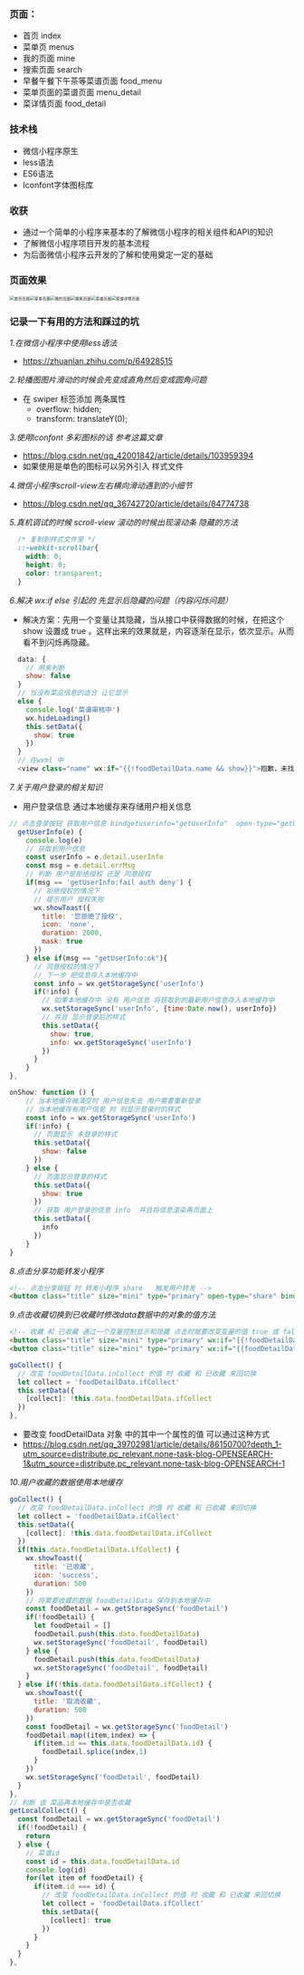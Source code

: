 ### 页面：

+ 首页        index
+ 菜单页      menus
+ 我的页面   mine
+ 搜索页面   search
+ 早餐午餐下午茶等菜谱页面  food_menu 
+ 菜单页面的菜谱页面 menu_detail 
+ 菜详情页面   food_detail

### 技术栈

+ 微信小程序原生
+ less语法
+ ES6语法
+ Iconfont字体图标库

### 收获
  + 通过一个简单的小程序来基本的了解微信小程序的相关组件和API的知识
  + 了解微信小程序项目开发的基本流程
  + 为后面微信小程序云开发的了解和使用奠定一定的基础

### 页面效果
<img src="assets/Img/首页页面.jpg" alt="首页页面" style="zoom:50%;" /><img src="assets/Img/菜单页面.jpg" alt="菜单页面" style="zoom:50%;" /><img src="assets/Img/我的页面.jpg" alt="我的页面" style="zoom:50%;" /><img src="assets/Img/搜索页面.jpg" alt="搜索页面" style="zoom:50%;" /><img src="assets/Img/菜谱页面.jpg" alt="菜谱页面" style="zoom:50%;" /><img src="assets/Img/菜品详情页面.jpg" alt="菜谱详情页面" style="zoom:50%;" />


### 记录一下有用的方法和踩过的坑
*1.在微信小程序中使用less语法*
+ https://zhuanlan.zhihu.com/p/64928515

*2.轮播图图片滑动的时候会先变成直角然后变成圆角问题*
+ 在 swiper 标签添加 两条属性
  + overflow: hidden;
  + transform: translateY(0);

*3.使用Iconfont 多彩图标的话 参考这篇文章*
+ https://blog.csdn.net/qq_42001842/article/details/103959394
+ 如果使用是单色的图标可以另外引入 样式文件

*4.微信小程序scroll-view左右横向滑动遇到的小细节*
+ https://blog.csdn.net/qq_36742720/article/details/84774738

*5.真机调试的时候 scroll-view 滚动的时候出现滚动条 隐藏的方法*
```css
  /* 复制到样式文件里 */
  ::-webkit-scrollbar{
    width: 0;
    height: 0;
    color: transparent;
  }
```

*6.解决 wx:if else 引起的 先显示后隐藏的问题（内容闪烁问题）*
 + 解决方案：先用一个变量让其隐藏，当从接口中获得数据的时候，在把这个 show 设置成 true 。这样出来的效果就是，内容逐渐在显示，依次显示。从而看不到闪烁再隐藏。
```js
  data: {
    // 用来判断
    show: false
  }
  // 当没有菜品信息的适合 让它显示
  else {
    console.log('菜谱审核中')
    wx.hideLoading()
    this.setData({
      show: true
    })
  }
  // 在wxml 中
  <view class="name" wx:if="{{!foodDetailData.name && show}}">抱歉，未找到相关菜品的信息</view>
```

*7.关于用户登录的相关知识*
+ 用户登录信息 通过本地缓存来存储用户相关信息
```js
// 点击登录按钮 获取用户信息 bindgetuserinfo="getUserInfo"  open-type="getUserInfo" 使用
  getUserInfo(e) {
    console.log(e)
    // 获取到用户信息
    const userInfo = e.detail.userInfo
    const msg = e.detail.errMsg
    // 判断 用户是拒绝授权 还是 同意授权
    if(msg == 'getUserInfo:fail auth deny') {
      // 拒绝授权的情况下
      // 提示用户 授权失败
      wx.showToast({
        title: '您拒绝了授权',
        icon: 'none',
        duration: 2000,
        mask: true
      })
    } else if(msg == "getUserInfo:ok"){
      // 同意授权的情况下
      // 下一步 把信息存入本地缓存中
      const info = wx.getStorageSync('userInfo')
      if(!info) {
        // 如果本地缓存中 没有 用户信息 将获取到的最新用户信息存入本地缓存中
        wx.setStorageSync('userInfo', {time:Date.now(), userInfo})
        // 并且 显示登录后的样式
        this.setData({
          show: true,
          info: wx.getStorageSync('userInfo')
        })
      }
    }
},

onShow: function () {
    // 当本地缓存被清空时 用户信息失去 用户需要重新登录
    // 当本地缓存有用户信息 时 则显示登录时的样式
    const info = wx.getStorageSync('userInfo')
    if(!info) {
      // 页面显示 未登录的样式
      this.setData({
        show: false
      })
    } else {
      // 页面显示登录的样式
      this.setData({
        show: true
      })
      // 获取 用户登录的信息 info  并且将信息渲染再页面上
      this.setData({
        info
      })
    }
}
```

*8.点击分享功能转发小程序*
```html
<!-- 点击分享按钮 时 转发小程序 share	触发用户转发 -->
<button class="title" size="mini" type="primary" open-type="share" bindtap="goShare">分享</button>
```

*9.点击收藏切换到已收藏时修改data数据中的对象的值方法*
```html
<!-- 收藏 和 已收藏 通过一个变量控制显示和隐藏 点击时就要改变变量的值 true 或 false -->
<button class="title" size="mini" type="primary" wx:if="{{!foodDetailData.ifCollect}}" bindtap="goCollect">收藏</button>
<button class="title" size="mini" type="primary" wx:if="{{foodDetailData.ifCollect}}" bindtap="goCollect">已收藏</button>
```
```js
goCollect() {
  // 改变 foodDetailData.inCollect 的值 时 收藏 和 已收藏 来回切换
  let collect = 'foodDetailData.ifCollect'
  this.setData({
    [collect]: !this.data.foodDetailData.ifCollect
  })
},
```
+ 要改变 foodDetailData 对象 中的其中一个属性的值 可以通过这种方式
+ https://blog.csdn.net/qq_39702981/article/details/86150700?depth_1-utm_source=distribute.pc_relevant.none-task-blog-OPENSEARCH-1&utm_source=distribute.pc_relevant.none-task-blog-OPENSEARCH-1
  

*10.用户收藏的数据使用本地缓存*
```js
goCollect() {
  // 改变 foodDetailData.inCollect 的值 时 收藏 和 已收藏 来回切换
  let collect = 'foodDetailData.ifCollect'
  this.setData({
    [collect]: !this.data.foodDetailData.ifCollect
  })
  if(this.data.foodDetailData.ifCollect) {
    wx.showToast({
      title: '已收藏',
      icon: 'success',
      duration: 500
    })
    // 将需要收藏的数据 foodDetailData 保存到本地缓存中
    const foodDetail = wx.getStorageSync('foodDetail')
    if(!foodDetail) {
      let foodDetail = []
      foodDetail.push(this.data.foodDetailData)
      wx.setStorageSync('foodDetail', foodDetail)
    } else {
      foodDetail.push(this.data.foodDetailData)
      wx.setStorageSync('foodDetail', foodDetail)
    }
  } else if(!this.data.foodDetailData.ifCollect) {
    wx.showToast({
      title: '取消收藏',
      duration: 500
    })
    const foodDetail = wx.getStorageSync('foodDetail')
    foodDetail.map((item,index) => {
      if(item.id == this.data.foodDetailData.id) {
        foodDetail.splice(index,1)
      }
    })
    wx.setStorageSync('foodDetail', foodDetail)
  }
},
// 判断 该 菜品再本地缓存中是否收藏
getLocalCollect() {
  const foodDetail = wx.getStorageSync('foodDetail')
  if(!foodDetail) {
    return
  } else {
    // 菜谱id
    const id = this.data.foodDetailData.id
    console.log(id)
    for(let item of foodDetail) {
      if(item.id === id) {
        // 改变 foodDetailData.inCollect 的值 时 收藏 和 已收藏 来回切换
        let collect = 'foodDetailData.ifCollect'
        this.setData({
          [collect]: true
        })
      }
    }
  }
},
```